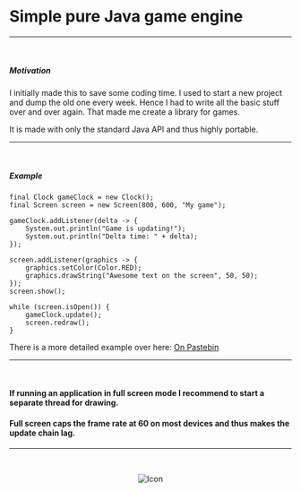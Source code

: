 # Simple pure Java game engine

---
<br/>

##### Motivation
I initially made this to save some coding time. I used to start a new project and dump the old one every week.
Hence I had to write all the basic stuff over and over again. That made me create a library for games.

It is made with only the standard Java API and thus highly portable.

---
<br/>

##### Example
    final Clock gameClock = new Clock();
    final Screen screen = new Screen(800, 600, "My game");
    
    gameClock.addListener(delta -> {
        System.out.println("Game is updating!");
        System.out.println("Delta time: " + delta);
    });
    
    screen.addListener(graphics -> {
        graphics.setColor(Color.RED);
        graphics.drawString("Awesome text on the screen", 50, 50);
    });
    screen.show();
    
    while (screen.isOpen()) {
        gameClock.update();
        screen.redraw();
    }


There is a more detailed example over here: [On Pastebin](http://pastebin.com/LYkFLp9F)

---
<br>

#### If running an application in full screen mode I recommend to start a separate thread for drawing.
#### Full screen caps the frame rate at 60 on most devices and thus makes the update chain lag.

---
<br/>

<p align="center">
  <img src="http://img5.fotos-hochladen.net/uploads/untitledwvetyg9u7k.png" alt="Icon"/>
</p>
